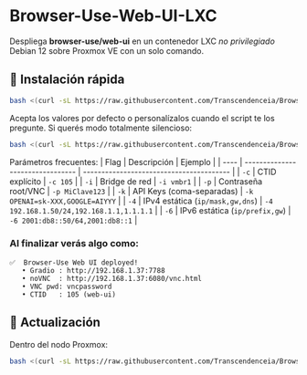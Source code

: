 # Browser-Use-Web-UI-LXC
Despliega **browser-use/web-ui** en un contenedor LXC *no privilegiado* Debian 12 sobre Proxmox VE  con un solo comando.


## 🚀 Instalación rápida

```bash
bash <(curl -sL https://raw.githubusercontent.com/Transcendenceia/Browser-Use-Web-UI-LXC/main/create-webui-lxc.sh)

```
Acepta los valores por defecto o personalízalos cuando el script te los pregunte.
Si querés modo totalmente silencioso:
```bash
bash <(curl -sL https://raw.githubusercontent.com/Transcendenceia/Browser-Use-Web-UI-LXC/main/create-webui-lxc.sh) -q

```
Parámetros frecuentes:
| Flag | Descripción                      | Ejemplo                                  |
| ---- | -------------------------------- | ---------------------------------------- |
| `-c` | CTID explícito                   | `-c 105`                                 |
| `-i` | Bridge de red                    | `-i vmbr1`                               |
| `-p` | Contraseña root/VNC              | `-p MiClave123`                          |
| `-k` | API Keys (coma-separadas)        | `-k OPENAI=sk-XXX,GOOGLE=AIYYY`          |
| `-4` | IPv4 estática (`ip/mask,gw,dns`) | `-4 192.168.1.50/24,192.168.1.1,1.1.1.1` |
| `-6` | IPv6 estática (`ip/prefix,gw`)   | `-6 2001:db8::50/64,2001:db8::1`         |

### Al finalizar verás algo como:
```
✅  Browser-Use Web UI deployed!
   • Gradio : http://192.168.1.37:7788
   • noVNC  : http://192.168.1.37:6080/vnc.html
   • VNC pwd: vncpassword
   • CTID   : 105 (web-ui)
```
## 🔄 Actualización
Dentro del nodo Proxmox:
```bash
bash <(curl -sL https://raw.githubusercontent.com/Transcendenceia/Browser-Use-Web-UI-LXC/main/update-webui.sh)

```
